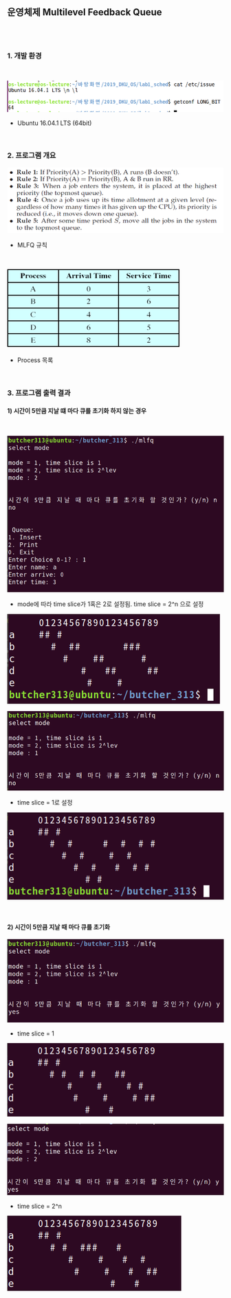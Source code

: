 
운영체제 Multilevel Feedback Queue
----------------------------------

<br>
<br>

### 1. 개발 환경 

<br>

![0](https://github.com/Yang-Joon-Ho/Multilevel-Feedback-Queue-/blob/master/%EC%9D%B4%EB%AF%B8%EC%A7%80/1118-1.PNG)


  - Ubuntu 16.04.1 LTS (64bit)

<br>

### 2. 프로그램 개요

![21](https://github.com/Yang-Joon-Ho/Multilevel-Feedback-Queue-/blob/master/%EC%9D%B4%EB%AF%B8%EC%A7%80/%EA%B7%9C%EC%B9%99.PNG)

  - MLFQ 규칙

<br>

![22](https://github.com/Yang-Joon-Ho/Multilevel-Feedback-Queue-/blob/master/%EC%9D%B4%EB%AF%B8%EC%A7%80/eh.PNG)

  - Process 목록

<br>


### 3. 프로그램 출력 결과

#### 1) 시간이 5만큼 지날 떄 마다 큐를 초기화 하지 않는 경우

<br>

![1](https://github.com/Yang-Joon-Ho/Multilevel-Feedback-Queue-/blob/master/%EC%9D%B4%EB%AF%B8%EC%A7%80/4.PNG)

  - mode에 따라 time slice가 1혹은 2로 설정됨.
  time slice = 2^n 으로 설정

![2](https://github.com/Yang-Joon-Ho/Multilevel-Feedback-Queue-/blob/master/%EC%9D%B4%EB%AF%B8%EC%A7%80/5.PNG)

![3](https://github.com/Yang-Joon-Ho/Multilevel-Feedback-Queue-/blob/master/%EC%9D%B4%EB%AF%B8%EC%A7%80/6.PNG)

  - time slice = 1로 설정

![4](https://github.com/Yang-Joon-Ho/Multilevel-Feedback-Queue-/blob/master/%EC%9D%B4%EB%AF%B8%EC%A7%80/7.PNG)

<br>

#### 2) 시간이 5만큼 지날 때 마다 큐를 초기화

![5](https://github.com/Yang-Joon-Ho/Multilevel-Feedback-Queue-/blob/master/%EC%9D%B4%EB%AF%B8%EC%A7%80/8.PNG)

  - time slice = 1
  
![6](https://github.com/Yang-Joon-Ho/Multilevel-Feedback-Queue-/blob/master/%EC%9D%B4%EB%AF%B8%EC%A7%80/9.PNG)

![7](https://github.com/Yang-Joon-Ho/Multilevel-Feedback-Queue-/blob/master/%EC%9D%B4%EB%AF%B8%EC%A7%80/10.PNG)

  - time slice = 2^n

![8](https://github.com/Yang-Joon-Ho/Multilevel-Feedback-Queue-/blob/master/%EC%9D%B4%EB%AF%B8%EC%A7%80/11.PNG)
